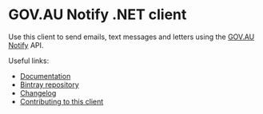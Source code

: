# GOV.AU Notify .NET client

Use this client to send emails, text messages and letters using the [GOV.AU Notify](https://notify.gov.au) API.

Useful links:

- [Documentation](https://docs.notify.gov.au)
- [Bintray repository](https://bintray.com/notify-infra/nuget/Notify)
- [Changelog](https://github.com/govau/notify-client-dotnet/blob/master/CHANGELOG.md)
- [Contributing to this client](https://github.com/govau/notify-client-dotnet/blob/master/CONTRIBUTING.md)
